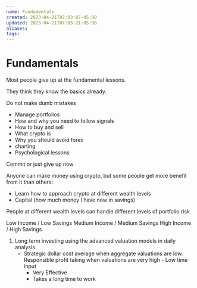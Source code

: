 ```yaml
---
name: Fundamentals
created: 2023-04-21T07:03:07-05:00
updated: 2023-04-21T07:03:21-05:00
aliases: 
tags: 
---
```

# Fundamentals

Most people give up at the fundamental lessons.

They think they know the basics already.

Do not make dumb mistakes

- Manage portfolios
- How and why you need to follow signals
- How to buy and sell
- What crypto is
- Why you should avoid forex
- charting
- Psychological lessons

Commit or just give up now

Anyone can make money using crypto, but some people get more benefit from it than others:

- Learn how to approach crypto at different wealth levels
- Capital (how much money I have now in savings)

People at different wealth levels can handle different levels of portfolio risk

Low Income / Low Savings
Medium Income / Medium Savings
High Income / High Savings

1. Long term investing using the advanced valuation models in daily analysis
   - Strategic dollar cost average when aggregate valuations are low.  Responsible profit taking when valuations are very high
	       - Low time input
	    - Very Effective
	    - Takes a long time to work
